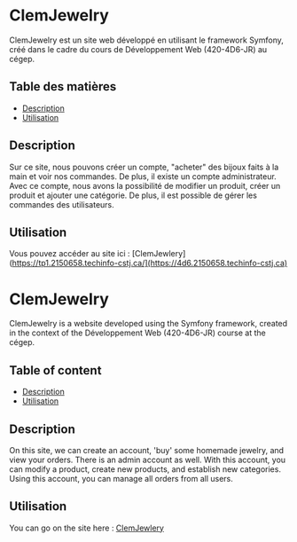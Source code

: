 # ClemJewelry
ClemJewelry est un site web développé en utilisant le framework Symfony, créé dans le cadre du cours de Développement Web (420-4D6-JR) au cégep.

## Table des matières

- [Description](#description)
- [Utilisation](#utilisation)

## Description

Sur ce site, nous pouvons créer un compte, "acheter" des bijoux faits à la main et voir nos commandes. De plus, il existe un compte administrateur. Avec ce compte, nous avons la possibilité de modifier un produit, créer un produit et ajouter une catégorie. De plus, il est possible de gérer les commandes des utilisateurs.

## Utilisation

Vous pouvez accéder au site ici : [ClemJewlery](https://tp1.2150658.techinfo-cstj.ca/](https://4d6.2150658.techinfo-cstj.ca)

# ClemJewelry
ClemJewelry is a website developed using the Symfony framework, created in the context of the Développement Web (420-4D6-JR) course at the cégep.

## Table of content

- [Description](#description)
- [Utilisation](#utilisation)

## Description

On this site, we can create an account, 'buy' some homemade jewelry, and view your orders. There is an admin account as well. With this account, you can modify a product, create new products, and establish new categories. Using this account, you can manage all orders from all users.


## Utilisation

You can go on the site here : [ClemJewlery](https://tp1.2150658.techinfo-cstj.ca/)

